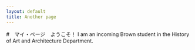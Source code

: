 ```yaml
---
layout: default
title: Another page
---
```

#　マイ・ページ　ようこそ！
I am an incoming Brown student in the History of Art and Architecture Department. 
